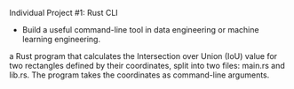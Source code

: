 Individual Project #1: Rust CLI
* Build a useful command-line tool in data engineering or machine learning engineering. 

 a Rust program that calculates the Intersection over Union (IoU) value for two rectangles defined by their coordinates, split into two files: main.rs and lib.rs. The program takes the coordinates as command-line arguments.
 
 
 
